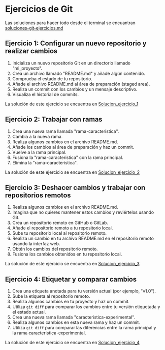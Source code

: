 # Ejercicios de Git

Las soluciones para hacer todo desde el terminal se encuantran [soluciones-git-ejercicios.md](soluciones/soluciones-git-ejercicios.md)

## Ejercicio 1: Configurar un nuevo repositorio y realizar cambios

1. Inicializa un nuevo repositorio Git en un directorio llamado "mi_proyecto".
2. Crea un archivo llamado "README.md" y añade algún contenido.
3. Comprueba el estado de tu repositorio.
4. Añade el archivo README.md al área de preparación (staged area).
5. Realiza un commit con los cambios y un mensaje descriptivo.
6. Visualiza el historial de commits.

La solución de este ejercicio se encuentra en [Solucion_ejercicio_1](soluciones/Solucion_ejercicio_1.md)

## Ejercicio 2: Trabajar con ramas

1. Crea una nueva rama llamada "rama-caracteristica".
2. Cambia a la nueva rama.
3. Realiza algunos cambios en el archivo README.md.
4. Añade los cambios al área de preparación y haz un commit.
5. Vuelve a la rama principal.
6. Fusiona la "rama-caracteristica" con la rama principal.
7. Elimina la "rama-caracteristica".

La solución de este ejercicio se encuentra en [Solucion_ejercicio_2](soluciones/Solucion_ejercicio_2.md)

## Ejercicio 3: Deshacer cambios y trabajar con repositorios remotos

1. Realiza algunos cambios en el archivo README.md.
2. Imagina que no quieres mantener estos cambios y reviértelos usando Git.
3. Crea un repositorio remoto en GitHub o GitLab.
4. Añade el repositorio remoto a tu repositorio local.
5. Sube tu repositorio local al repositorio remoto.
6. Realiza un cambio en tu archivo README.md en el repositorio remoto usando la interfaz web.
7. Obtén los cambios del repositorio remoto.
8. Fusiona los cambios obtenidos en tu repositorio local.

La solución de este ejercicio se encuentra en [Solucion_ejercicio_3](soluciones/Solucion_ejercicio_3.md)

## Ejercicio 4: Etiquetar y comparar cambios

1. Crea una etiqueta anotada para tu versión actual (por ejemplo, "v1.0").
2. Sube la etiqueta al repositorio remoto.
3. Realiza algunos cambios en tu proyecto y haz un commit.
4. Utiliza `git diff` para comparar los cambios entre tu versión etiquetada y el estado actual.
5. Crea una nueva rama llamada "caracteristica-experimental".
6. Realiza algunos cambios en esta nueva rama y haz un commit.
7. Utiliza `git diff` para comparar las diferencias entre la rama principal y la rama caracteristica-experimental.

La solución de este ejercicio se encuentra en [Solucion_ejercicio_4](soluciones/Solucion_ejercicio_4.md)
